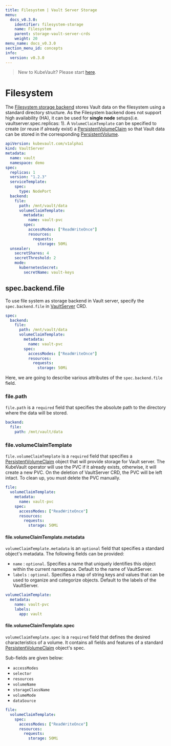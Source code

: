 ```yaml
---
title: Filesystem | Vault Server Storage
menu:
  docs_v0.3.0:
    identifier: filesystem-storage
    name: Filesystem
    parent: storage-vault-server-crds
    weight: 20
menu_name: docs_v0.3.0
section_menu_id: concepts
info:
  version: v0.3.0
---
```


> New to KubeVault? Please start [here](/docs/v0.3.0/concepts/README).

# Filesystem

The [Filesystem storage backend](https://www.vaultproject.io/docs/configuration/storage/filesystem.html) stores Vault data on the filesystem using a standard directory structure. As the Filesystem backend does not support high availability (HA), it can be used for **single node** setups(i.e. vaultserver.spec.replicas: 1). A `VolumeClaimTemplate` can be specified to create (or reuse if already exist) a [PersistentVolumeClaim](https://kubernetes.io/docs/concepts/storage/persistent-volumes/#persistentvolumeclaims) so that Vault data can be stored in the corresponding [PersistentVolume](https://kubernetes.io/docs/concepts/storage/persistent-volumes/).

```yaml
apiVersion: kubevault.com/v1alpha1
kind: VaultServer
metadata:
  name: vault
  namespace: demo
spec:
  replicas: 1
  version: "1.2.3"
  serviceTemplate:
    spec:
      type: NodePort
  backend:
    file:
      path: /mnt/vault/data
      volumeClaimTemplate:
        metadata:
          name: vault-pvc
        spec:
          accessModes: ["ReadWriteOnce"]
          resources:
            requests:
              storage: 50Mi
  unsealer:
    secretShares: 4
    secretThreshold: 2
    mode:
      kubernetesSecret:
        secretName: vault-keys
```

## spec.backend.file

To use file system as storage backend in Vault server, specify the `spec.backend.file` in [VaultServer](/docs/v0.3.0/concepts/vault-server-crds/vaultserver) CRD.

```yaml
spec:
  backend:
    file:
      path: /mnt/vault/data
      volumeClaimTemplate:
        metadata:
          name: vault-pvc
        spec:
          accessModes: ["ReadWriteOnce"]
          resources:
            requests:
              storage: 50Mi
```

Here, we are going to describe various attributes of the `spec.backend.file` field.

### file.path

`file.path` is a `required` field that specifies the absolute path to the directory where the data will be stored.

```yaml
backend:
  file:
    path: /mnt/vault/data
```

### file.volumeClaimTemplate

`file.volumeClaimTemplate` is a `required` field that specifies a [PersistentVolumeClaim](https://kubernetes.io/docs/concepts/storage/persistent-volumes/#persistentvolumeclaims) object that  will provide storage for Vault server. The KubeVault operator will use the PVC if it already exists, otherwise, it will create a new PVC. On the deletion of VaultServer CRD, the PVC will be left intact. To clean up, you must delete the PVC manually.

```yaml
file:
  volumeClaimTemplate:
    metadata:
      name: vault-pvc
    spec:
      accessModes: ["ReadWriteOnce"]
      resources:
        requests:
          storage: 50Mi
```

#### file.volumeClaimTemplate.metadata

`volumeClaimTemplate.metadata` is an `optional` field that specifies a standard object's metadata. The following fields can be provided:

- `name` : `optional`. Specifies a name that uniquely identifies this object within the current namespace. Default to the name of VaultServer.
- `labels` : `optional`. Specifies a map of string keys and values that can be used to organize and categorize objects. Default to the labels of the VaultServer.

```yaml
volumeClaimTemplate:
  metadata:
    name: vault-pvc
    labels:
      app: vault
```

#### file.volumeClaimTemplate.spec

`volumeClaimTemplate.spec` is a `required` field that defines the desired characteristics of a volume. It contains all fields and features of a standard [PersistentVolumeClaim](https://kubernetes.io/docs/concepts/storage/persistent-volumes/#persistentvolumeclaims) object's spec.

Sub-fields are given below:

- `accessModes`
- `selector`
- `resources`
- `volumeName`
- `storageClassName`
- `volumeMode`
- `dataSource`

```yaml
file:
  volumeClaimTemplate:
    spec:
      accessModes: ["ReadWriteOnce"]
      resources:
        requests:
          storage: 50Mi
```
